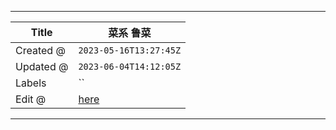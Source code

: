 -----

| Title     | 菜系 鲁菜                                             |
| --------- | ------------------------------------------------- |
| Created @ | `2023-05-16T13:27:45Z`                            |
| Updated @ | `2023-06-04T14:12:05Z`                            |
| Labels    | \`\`                                              |
| Edit @    | [here](https://github.com/junxnone/shi/issues/19) |

-----
